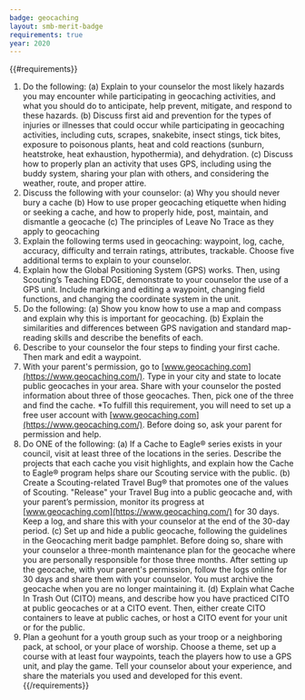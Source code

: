 ```yaml
---
badge: geocaching
layout: smb-merit-badge
requirements: true
year: 2020
---
```


{{#requirements}}
1. Do the following:
    (a) Explain to your counselor the most likely hazards you may encounter while participating in geocaching activities, and what you should do to anticipate, help prevent, mitigate, and respond to these hazards.
    (b) Discuss first aid and prevention for the types of injuries or illnesses that could occur while participating in geocaching activities, including cuts, scrapes, snakebite, insect stings, tick bites, exposure to poisonous plants, heat and cold reactions (sunburn, heatstroke, heat exhaustion, hypothermia), and dehydration.
    (c) Discuss how to properly plan an activity that uses GPS, including using the buddy system, sharing your plan with others, and considering the weather, route, and proper attire.
2. Discuss the following with your counselor:
    (a) Why you should never bury a cache
    (b) How to use proper geocaching etiquette when hiding or seeking a cache, and how to properly hide, post, maintain, and dismantle a geocache
    (c) The principles of Leave No Trace as they apply to geocaching
3. Explain the following terms used in geocaching: waypoint, log, cache, accuracy, difficulty and terrain ratings, attributes, trackable. Choose five additional terms to explain to your counselor.
4. Explain how the Global Positioning System (GPS) works. Then, using Scouting’s Teaching EDGE, demonstrate to your counselor the use of a GPS unit. Include marking and editing a waypoint, changing field functions, and changing the coordinate system in the unit.
5. Do the following:
    (a) Show you know how to use a map and compass and explain why this is important for geocaching.
    (b) Explain the similarities and differences between GPS navigation and standard map-reading skills and describe the benefits of each.
6. Describe to your counselor the four steps to finding your first cache. Then mark and edit a waypoint.
7. With your parent's permission, go to [www.geocaching.com](https://www.geocaching.com/). Type in your city and state to locate public geocaches in your area. Share with your counselor the posted information about three of those geocaches. Then, pick one of the three and find the cache.
    *To fulfill this requirement, you will need to set up a free user account with [www.geocaching.com](https://www.geocaching.com/). Before doing so, ask your parent for permission and help.
8. Do ONE of the following:
    (a) If a Cache to Eagle® series exists in your council, visit at least three of the locations in the series. Describe the projects that each cache you visit highlights, and explain how the Cache to Eagle® program helps share our Scouting service with the public.
    (b) Create a Scouting-related Travel Bug® that promotes one of the values of Scouting. "Release" your Travel Bug into a public geocache and, with your parent’s permission, monitor its progress at [www.geocaching.com](https://www.geocaching.com/) for 30 days. Keep a log, and share this with your counselor at the end of the 30-day period.
    (c) Set up and hide a public geocache, following the guidelines in the Geocaching merit badge pamphlet. Before doing so, share with your counselor a three-month maintenance plan for the geocache where you are personally responsible for those three months. After setting up the geocache, with your parent's permission, follow the logs online for 30 days and share them with your counselor. You must archive the geocache when you are no longer maintaining it.
    (d) Explain what Cache In Trash Out (CITO) means, and describe how you have practiced CITO at public geocaches or at a CITO event. Then, either create CITO containers to leave at public caches, or host a CITO event for your unit or for the public.
9. Plan a geohunt for a youth group such as your troop or a neighboring pack, at school, or your place of worship. Choose a theme, set up a course with at least four waypoints, teach the players how to use a GPS unit, and play the game. Tell your counselor about your experience, and share the materials you used and developed for this event.
{{/requirements}}
